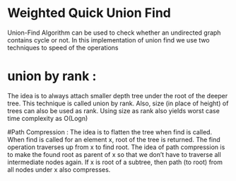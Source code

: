 # Weighted Quick Union Find

Union-Find Algorithm can be used to check whether an undirected graph contains cycle or not. 
In this implementation of union find we use two techniques to speed of the operations

# union by rank :
The idea is to always attach smaller depth tree under the root of the deeper tree. This technique is called union by rank. Also, size (in place of height) of trees can also be used as rank. Using size as rank also yields worst case time complexity as O(Logn) 

#Path Compression :
The idea is to flatten the tree when find is called. When find is called for an element x, root of the tree is returned. The find operation traverses up from x to find root. The idea of path compression is to make the found root as parent of x so that we don’t have to traverse all intermediate nodes again. If x is root of a subtree, then path (to root) from all nodes under x also compresses.




